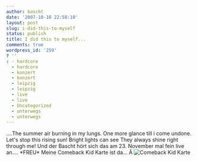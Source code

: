 ```yaml
---
author: bascht
date: '2007-10-10 22:58:10'
layout: post
slug: i-did-this-to-myself
status: publish
title: I did this to myself...
comments: true
wordpress_id: '259'
? ''
: - hardcore
  - hardcore
  - konzert
  - konzert
  - leipzig
  - leipzig
  - live
  - live
  - Uncategorized
  - unterwegs
  - unterwegs
---
```


....The summer air burning in my lungs. One more glance till i come
undone. Let's stop this rising sun! Bright lights can see They
always shine right through me! Und der Bascht hört sich das am 23.
November mal fein live an.... \*FREU\* Meine Comeback Kid Karte ist
da...
Â
![Comeback Kid Karte](http://www.bascht.com/uploads/2007/10/cbkkarte.jpg)



